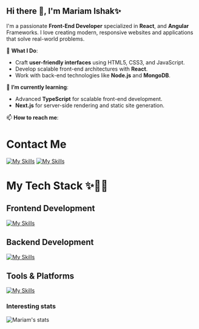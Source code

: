 ## Hi there 👋, I'm Mariam Ishak✨

I'm a passionate **Front-End Developer** specialized in **React**, and **Angular** Frameworks.
I love creating modern, responsive websites and applications that solve real-world problems.

🌟 **What I Do**:
- Craft **user-friendly interfaces** using HTML5, CSS3, and JavaScript.
- Develop scalable front-end architectures with **React**.
- Work with back-end technologies like **Node.js** and **MongoDB**.

🌱 **I’m currently learning**:
 - Advanced **TypeScript** for scalable front-end development.
 - **Next.js** for server-side rendering and static site generation.

 📫 **How to reach me**: 
# Contact Me
[![My Skills](https://skillicons.dev/icons?i=linkedin)](https://www.linkedin.com/in/mariam-ishak-148004252)
[![My Skills](https://skillicons.dev/icons?i=gmail)](mailto:mariamishakgebril@gmail.com)

# My Tech Stack ✨👩‍💻

## Frontend Development
[![My Skills](https://skillicons.dev/icons?i=html,css,bootstrap,js,ts,angular,react)](https://skillicons.dev)

## Backend Development
[![My Skills](https://skillicons.dev/icons?i=nodejs,mongodb)](https://skillicons.dev)

## Tools & Platforms
[![My Skills](https://skillicons.dev/icons?i=git,github,vscode)](https://skillicons.dev)


### Interesting stats
![Mariam's stats](https://github-readme-stats.vercel.app/api?username=MariamIshak&show_icons=true)

